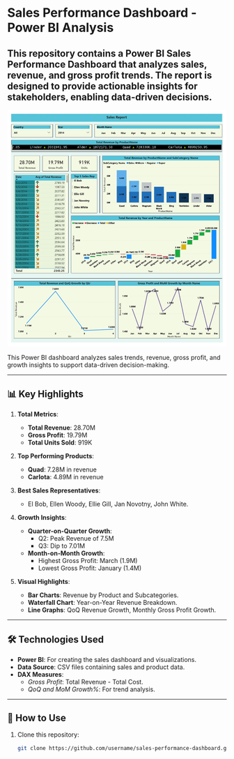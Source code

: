 # Sales Performance Dashboard - Power BI Analysis


This repository contains a **Power BI Sales Performance Dashboard** that analyzes sales, revenue, and gross profit trends. The report is designed to provide actionable insights for stakeholders, enabling data-driven decisions.
----

![image alt](image/Project_v1_page-0004.jpg)

This Power BI dashboard analyzes sales trends, revenue, gross profit, and growth insights to support data-driven decision-making.




---

## 📊 **Key Highlights**
1. **Total Metrics**:
   - **Total Revenue**: 28.70M
   - **Gross Profit**: 19.79M
   - **Total Units Sold**: 919K

2. **Top Performing Products**:
   - **Quad**: 7.28M in revenue
   - **Carlota**: 4.89M in revenue

3. **Best Sales Representatives**:
   - El Bob, Ellen Woody, Ellie Gill, Jan Novotny, John White.

4. **Growth Insights**:
   - **Quarter-on-Quarter Growth**:
     - Q2: Peak Revenue of 7.5M
     - Q3: Dip to 7.01M
   - **Month-on-Month Growth**:
     - Highest Gross Profit: March (1.9M)
     - Lowest Gross Profit: January (1.4M)

5. **Visual Highlights**:
   - **Bar Charts**: Revenue by Product and Subcategories.
   - **Waterfall Chart**: Year-on-Year Revenue Breakdown.
   - **Line Graphs**: QoQ Revenue Growth, Monthly Gross Profit Growth.

---

## 🛠️ **Technologies Used**
- **Power BI**: For creating the sales dashboard and visualizations.
- **Data Source**: CSV files containing sales and product data.
- **DAX Measures**:
  - *Gross Profit*: Total Revenue - Total Cost.
  - *QoQ and MoM Growth%*: For trend analysis.

---

## 🚀 **How to Use**
1. Clone this repository:
   ```bash
   git clone https://github.com/username/sales-performance-dashboard.git

